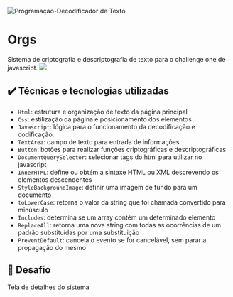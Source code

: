 ![Programação-Decodificador de Texto](https://user-images.githubusercontent.com/83430934/214984136-571a51c8-e665-4bab-82fe-df4ec9bce698.png)

# Orgs

Sistema de criptografia e descriptografia de texto para o challenge one de javascript.
![](img/amostra.gif)

## ✔️ Técnicas e tecnologias utilizadas

- `Html`: estrutura e organização de texto da página principal
- `Css`: estilização da página e posicionamento dos elementos
- `Javascript`: lógica para o funcionamento da decodificação e codificação.
- `TextArea`: campo de texto para entrada de informações
- `Button`: botões para realizar funções criptográficas e descriptográficas
- `DocumentQuerySelector`: selecionar tags do html para utilizar no javascript
- `InnerHTML`: define ou obtém a sintaxe HTML ou XML descrevendo os elementos descendentes
- `StyleBackgroundImage`: definir uma imagem de fundo para um documento
- `toLowerCase`: retorna o valor da string que foi chamada convertido para minúsculo
- `Includes`: determina se um array contém um determinado elemento
- `ReplaceAll`: retorna uma nova string com todas as ocorrências de um padrão substituídas por uma substituição
- `PreventDefault`: cancela o evento se for cancelável, sem parar a propagação do mesmo

## 🎯 Desafio

Tela de detalhes do sistema


